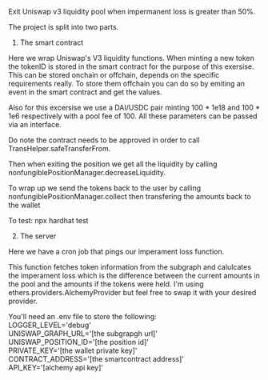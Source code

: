Exit Uniswap v3 liquidity pool when impermanent loss is greater than 50%.

The project is split into two parts.

1. The smart contract

Here we wrap Uniswap's V3 liquidity functions. When minting a new token the tokenID is stored in the smart contract for the purpose
of this exersise. This can be stored onchain or offchain, depends on the specific requirements really. To store them offchain you can do so by emiting an event in the smart contract and get the values.

Also for this excersise we use a DAI/USDC pair minting 100 * 1e18 and 100 * 1e6 respectively with a pool fee of 100. All these parameters can be passed via an interface.

Do note the contract needs to be approved in order to call TransHelper.safeTransferFrom.

Then when exiting the position we get all the liquidity by calling nonfungiblePositionManager.decreaseLiquidity.

To wrap up we send the tokens back to the user by calling nonfungiblePositionManager.collect then transfering the amounts back to the wallet

To test:
npx hardhat test

2. The server

Here we have a cron job that pings our imperament loss function.

This function fetches token information from the subgraph and calulcates the imperament loss which is the difference between the current amounts in the pool and the amounts if the tokens were held. I'm using ethers.providers.AlchemyProvider but feel free to swap it with your desired provider. 

You'll need an .env file to store the following: <br/>
LOGGER_LEVEL='debug' <br/>
UNISWAP_GRAPH_URL='[the subgrapgh url]' <br/>
UNISWAP_POSITION_ID='[the position id]' <br/>
PRIVATE_KEY='[the wallet private key]' <br/>
CONTRACT_ADDRESS='[the smartcontract address]' <br/>
API_KEY='[alchemy api key]' <br/>
